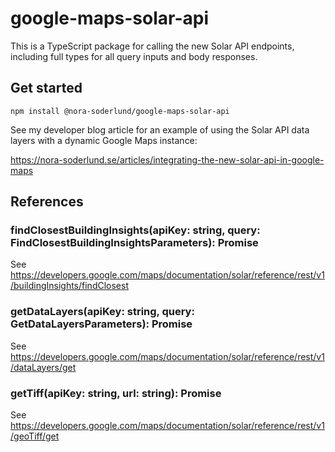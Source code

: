 # google-maps-solar-api
This is a TypeScript package for calling the new Solar API endpoints, including full types for all query inputs and body responses.

## Get started
```
npm install @nora-soderlund/google-maps-solar-api
```

See my developer blog article for an example of using the Solar API data layers with a dynamic Google Maps instance:

https://nora-soderlund.se/articles/integrating-the-new-solar-api-in-google-maps

## References
### findClosestBuildingInsights(apiKey: string, query: FindClosestBuildingInsightsParameters): Promise<BuildingInsights>
See https://developers.google.com/maps/documentation/solar/reference/rest/v1/buildingInsights/findClosest

### getDataLayers(apiKey: string, query: GetDataLayersParameters): Promise<DataLayers>
See https://developers.google.com/maps/documentation/solar/reference/rest/v1/dataLayers/get

### getTiff(apiKey: string, url: string): Promise<ArrayBuffer>
See https://developers.google.com/maps/documentation/solar/reference/rest/v1/geoTiff/get
